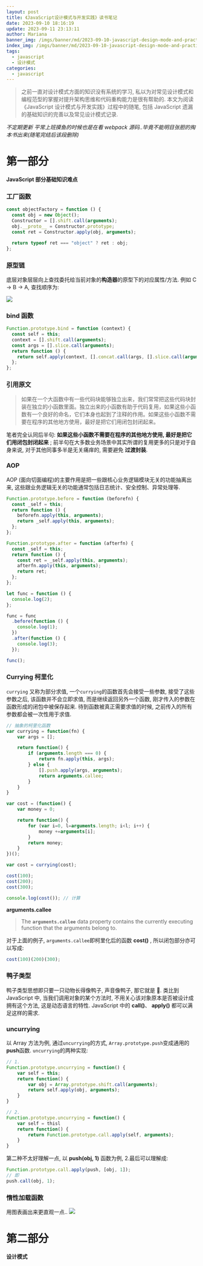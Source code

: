 ```yaml
---
layout: post
title: 《JavaScript设计模式与开发实践》读书笔记
date: 2023-09-10 18:16:19
update: 2023-09-11 23:13:11
author: Mariana
banner_img: /imgs/banner/md/2023-09-10-javascript-design-mode-and-practice-record.jpeg
index_img: /imgs/banner/md/2023-09-10-javascript-design-mode-and-practice-record.jpeg
tags:
  - javascript
  - 设计模式
categories:
  - javascript
---
```


> 之前一直对设计模式方面的知识没有系统的学习, 私以为对常见设计模式和编程范型的掌握对提升架构思维和代码重构能力是很有帮助的. 本文为阅读《JavaScript 设计模式与开发实践》过程中的随笔, 包括 JavaScript 遗漏的基础知识的完善以及常见设计模式记录.

_不定期更新 平常上班摸鱼的时候也是在看 webpack 源码..毕竟不能明目张胆的掏本书出来(随笔完结后该段删除)_

# 第一部分

**JavaScript 部分基础知识难点**

### 工厂函数

```javascript
const objectFactory = function () {
  const obj = new Object();
  Constructor = [].shift.call(arguments);
  obj.__proto__ = Constructor.prototype;
  const ret = Constructor.apply(obj, arguments);

  return typeof ret === "object" ? ret : obj;
};
```

### 原型链

底层对象层层向上查找委托给当前对象的**构造器**的原型下的对应属性/方法.
例如 C -> B -> A, 查找顺序为:

![](https://dev.azure.com/HealMSlin/8544be09-1224-4eb0-824b-90c4ec9d49ee/_apis/git/repositories/7a27a721-4c93-4ecf-8258-d5422217b60a/items?path=%2F1694348789862_8851.png&versionDescriptor%5BversionOptions%5D=0&versionDescriptor%5BversionType%5D=0&versionDescriptor%5Bversion%5D=master&resolveLfs=true&%24format=octetStream&api-version=5.0)

### bind 函数

```javascript
Function.prototype.bind = function (context) {
  const self = this;
  context = [].shift.call(arguments);
  const args = [].slice.call(arguments);
  return function () {
    return self.apply(context, [].concat.call(args, [].slice.call(arguments)));
  };
};
```

### 引用原文

> 如果在一个大函数中有一些代码块能够独立出来，我们常常把这些代码块封装在独立的小函数里面。独立出来的小函数有助于代码复用，如果这些小函数有一个良好的命名，它们本身也起到了注释的作用。如果这些小函数不需要在程序的其他地方使用，最好是把它们用闭包封闭起来。

笔者完全认同后半句: **如果这些小函数不需要在程序的其他地方使用, 最好是把它们用闭包封闭起来** ; 前半句在大多数业务场景中其实所谓的复用更多的只是对于自身来说, 对于其他同事多半是无关痛痒的, 需要避免 **过渡封装**.

### AOP

AOP (面向切面编程)的主要作用是把一些跟核心业务逻辑模块无关的功能抽离出来, 这些跟业务逻辑无关的功能通常包括日志统计、安全控制、异常处理等.

```javascript
Function.prototype.before = function (beforefn) {
  const _self = this;
  return function () {
    beforefn.apply(this, arguments);
    return _self.apply(this, arguments);
  };
};

Function.prototype.after = function (afterfn) {
  const _self = this;
  return function () {
    const ret = _self.apply(this, arguments);
    afterfn.apply(this, arguments);
    return ret;
  };
};

let func = function () {
  console.log(2);
};

func = func
  .before(function () {
    console.log(1);
  })
  .after(function () {
    console.log(3);
  });

func();
```

### Currying 柯里化

`currying` 又称为部分求值, 一个`currying`的函数首先会接受一些参数, 接受了这些参数之后, 该函数并不会立即求值, 而是继续返回另外一个函数, 刚才传入的参数在函数形成的闭包中被保存起来. 待到函数被真正需要求值的时候, 之前传入的所有参数都会被一次性用于求值.

```JavaScript
// 抽象的柯里化函数
var currying = function(fn) {
	var args = [];

	return function() {
		if (arguments.length === 0) {
			return fn.apply(this, args);
		} else {
			[].push.apply(args, arguments);
			return arguments.callee;
		}
	}
}

var cost = (function() {
	var money = 0;

	return function() {
		for (var i=0, l=arguments.length; i<l; i++) {
			money +=arguments[i];
		}
		return money;
	}
})();

var cost = currying(cost);

cost(100);
cost(200);
cost(300);

console.log(cost()); // 计算
```

**arguments.callee**

> The **`arguments.callee`** data property contains the currently executing function that the arguments belong to.

对于上面的例子, `arguments.callee`即柯里化后的函数 **cost()** , 所以闭包部分亦可以写成:

```javascript
cost(100)(200)(300);
```

### 鸭子类型

鸭子类型思想即只要一只动物长得像鸭子, 声音像鸭子, 那它就是 🦆. 类比到 JavaScript 中, 当我们调用对象的某个方法时, 不用关心该对象原本是否被设计成拥有这个方法, 这是动态语言的特性.
JavaScript 中的 **call()**、 **apply()** 都可以满足这样的需求.

### uncurrying

以 Array 方法为例, 通过`uncurrying`的方式, `Array.prototype.push`变成通用的**push**函数.
`uncurrying`的两种实现:

```JavaScript
// 1.
Function.prototype.uncurrying = function() {
	var self = this;
	return function() {
		var obj = Array.prototype.shift.call(arguments);
		return self.apply(obj, arguments);
	}
}

// 2.
Function.prototype.uncurrying = function() {
	var self = thisl
	return function() {
		return Function.prototype.call.apply(self, arguments);
	}
}
```

第二种不太好理解一点, 以 **push(obj, 1)** 函数为例, 2.最后可以理解成:

```JavaScript
Function.prototype.call.apply(push, [obj, 1]);
// 即
push.call(obj, 1);
```

### 惰性加载函数

用图表画出来更直观一点..
![](https://dev.azure.com/HealMSlin/8544be09-1224-4eb0-824b-90c4ec9d49ee/_apis/git/repositories/7a27a721-4c93-4ecf-8258-d5422217b60a/items?path=%2F1694368984825_2012.png&versionDescriptor%5BversionOptions%5D=0&versionDescriptor%5BversionType%5D=0&versionDescriptor%5Bversion%5D=master&resolveLfs=true&%24format=octetStream&api-version=5.0)

# 第二部分

**设计模式**
